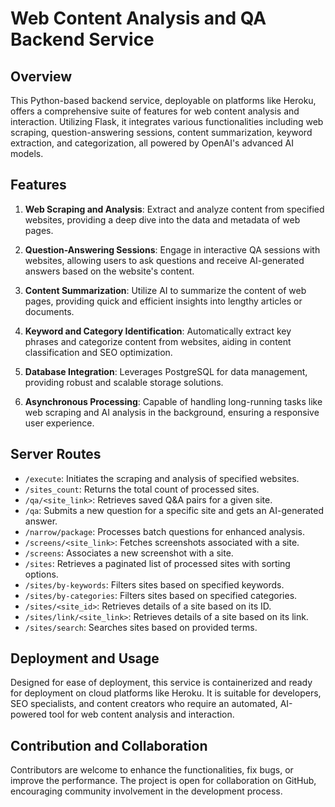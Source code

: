 # Web Content Analysis and QA Backend Service

## Overview

This Python-based backend service, deployable on platforms like Heroku, offers a comprehensive suite of features for web content analysis and interaction. Utilizing Flask, it integrates various functionalities including web scraping, question-answering sessions, content summarization, keyword extraction, and categorization, all powered by OpenAI's advanced AI models.

## Features

1. **Web Scraping and Analysis**: Extract and analyze content from specified websites, providing a deep dive into the data and metadata of web pages.

2. **Question-Answering Sessions**: Engage in interactive QA sessions with websites, allowing users to ask questions and receive AI-generated answers based on the website's content.

3. **Content Summarization**: Utilize AI to summarize the content of web pages, providing quick and efficient insights into lengthy articles or documents.

4. **Keyword and Category Identification**: Automatically extract key phrases and categorize content from websites, aiding in content classification and SEO optimization.

5. **Database Integration**: Leverages PostgreSQL for data management, providing robust and scalable storage solutions.

6. **Asynchronous Processing**: Capable of handling long-running tasks like web scraping and AI analysis in the background, ensuring a responsive user experience.

## Server Routes

- `/execute`: Initiates the scraping and analysis of specified websites.
- `/sites_count`: Returns the total count of processed sites.
- `/qa/<site_link>`: Retrieves saved Q&A pairs for a given site.
- `/qa`: Submits a new question for a specific site and gets an AI-generated answer.
- `/narrow/package`: Processes batch questions for enhanced analysis.
- `/screens/<site_link>`: Fetches screenshots associated with a site.
- `/screens`: Associates a new screenshot with a site.
- `/sites`: Retrieves a paginated list of processed sites with sorting options.
- `/sites/by-keywords`: Filters sites based on specified keywords.
- `/sites/by-categories`: Filters sites based on specified categories.
- `/sites/<site_id>`: Retrieves details of a site based on its ID.
- `/sites/link/<site_link>`: Retrieves details of a site based on its link.
- `/sites/search`: Searches sites based on provided terms.

## Deployment and Usage

Designed for ease of deployment, this service is containerized and ready for deployment on cloud platforms like Heroku. It is suitable for developers, SEO specialists, and content creators who require an automated, AI-powered tool for web content analysis and interaction.

## Contribution and Collaboration

Contributors are welcome to enhance the functionalities, fix bugs, or improve the performance. The project is open for collaboration on GitHub, encouraging community involvement in the development process.

